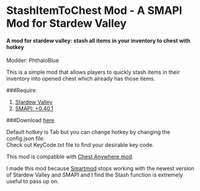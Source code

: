 # StashItemToChest Mod - A SMAPI Mod for Stardew Valley
#### A mod for stardew valley: stash all items in your inventory to chest with hotkey

Modder: PhthaloBlue  

This is a simple mod that allows players to quickly stash items in their inventory into opened chest which already has those items.

###Require:  
1. [Stardew Valley](http://store.steampowered.com/app/413150/)
2. [SMAPI: +0.40.1](https://github.com/ClxS/SMAPI/releases)

###Download [here](https://github.com/lambui/StardewValleyMod_StashItemsToChest/releases)

Default hotkey is Tab but you can change hotkey by changing the config.json file.  
Check out KeyCode.txt file to find your desirable key code.

This mod is compatible with [Chest Anywhere mod](http://www.nexusmods.com/stardewvalley/mods/518/?).

I made this mod because [Smartmod](http://community.playstarbound.com/threads/smapi-smartmod.108104/) stops working with the newest version of Stardew Valley and SMAPI and I find the Stash function is extremely useful to pass up on.
